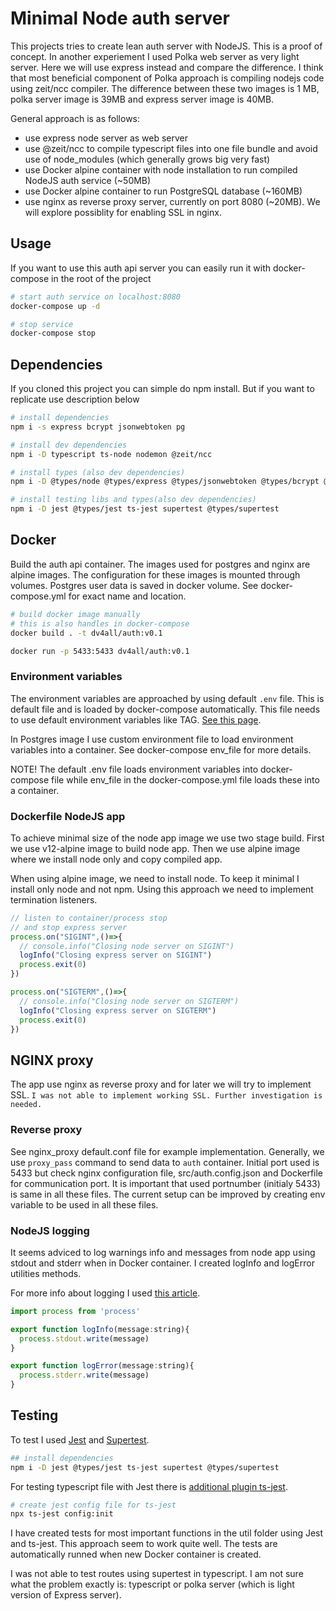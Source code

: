 # Minimal Node auth server

This projects tries to create lean auth server with NodeJS. This is a proof of concept. In another experiement I used Polka web server as very light server. Here we will use express instead and compare the difference. I think that most beneficial component of Polka approach is compiling nodejs code using zeit/ncc compiler. The difference between these two images is 1 MB, polka server image is 39MB and express server image is 40MB.

General approach is as follows:

- use express node server as web server
- use @zeit/ncc to compile typescript files into one file bundle and avoid use of node_modules (which generally grows big very fast)
- use Docker alpine container with node installation to run compiled NodeJS auth service (~50MB)
- use Docker alpine container to run PostgreSQL database (~160MB)
- use nginx as reverse proxy server, currently on port 8080 (~20MB). We will explore possiblity for enabling SSL in nginx.

## Usage

If you want to use this auth api server you can easily run it with docker-compose in the root of the project

```bash
# start auth service on localhost:8080
docker-compose up -d

# stop service
docker-compose stop

```

## Dependencies

If you cloned this project you can simple do npm install. But if you want to replicate use description below

```bash
# install dependencies
npm i -s express bcrypt jsonwebtoken pg

# install dev dependencies
npm i -D typescript ts-node nodemon @zeit/ncc

# install types (also dev dependencies)
npm i -D @types/node @types/express @types/jsonwebtoken @types/bcrypt @types/pg

# install testing libs and types(also dev dependencies)
npm i -D jest @types/jest ts-jest supertest @types/supertest

```

## Docker

Build the auth api container. The images used for postgres and nginx are alpine images. The configuration for these images is mounted through volumes. Postgres user data is saved in docker volume. See docker-compose.yml for exact name and location.

```bash
# build docker image manually
# this is also handles in docker-compose
docker build . -t dv4all/auth:v0.1

docker run -p 5433:5433 dv4all/auth:v0.1

```

### Environment variables

The environment variables are approached by using default `.env` file. This is default file and is loaded by docker-compose automatically. This file needs to use default environment variables like TAG. [See this page](https://docs.docker.com/compose/environment-variables/#/the-envfile-configuration-option).

In Postgres image I use custom environment file to load environment variables into a container. See docker-compose env_file for more details.

NOTE! The default .env file loads environment variables into docker-compose file while env_file in the docker-compose.yml file loads these into a container.

### Dockerfile NodeJS app

To achieve minimal size of the node app image we use two stage build. First we use v12-alpine image to build node app. Then we use alpine image where we install node only and copy compiled app.

When using alpine image, we need to install node. To keep it minimal I install only node and not npm. Using this approach we need to implement termination listeners.

```javascript
// listen to container/process stop
// and stop express server
process.on("SIGINT",()=>{
  // console.info("Closing node server on SIGINT")
  logInfo("Closing express server on SIGINT")
  process.exit(0)
})

process.on("SIGTERM",()=>{
  // console.info("Closing node server on SIGTERM")
  logInfo("Closing express server on SIGTERM")
  process.exit(0)
})
```

## NGINX proxy

The app use nginx as reverse proxy and for later we will try to implement SSL.
`I was not able to implement working SSL. Further investigation is needed.`

### Reverse proxy

See nginx_proxy default.conf file for example implementation. Generally, we use `proxy_pass` command to send data to `auth` container. Initial port used is 5433 but check nginx configuration file, src/auth.config.json and Dockerfile for communication port. It is important that used portnumber (initialy 5433) is same in all these files. The current setup can be improved by creating env variable to be used in all these files.

### NodeJS logging

It seems adviced to log warnings info and messages from node app using stdout and stderr when in Docker container. I created logInfo and logError utilities methods.

For more info about logging I used [this article](https://medium.com/better-programming/docker-for-node-js-in-production-b9dc0e9e48e0).

```javascript
import process from 'process'

export function logInfo(message:string){
  process.stdout.write(message)
}

export function logError(message:string){
  process.stderr.write(message)
}

```

## Testing

To test I used [Jest](https://jestjs.io/docs/en/getting-started) and [Supertest](https://www.npmjs.com/package/supertest).

```bash
## install dependencies
npm i -D jest @types/jest ts-jest supertest @types/supertest
```

For testing typescript file with Jest there is [additional plugin ts-jest](https://kulshekhar.github.io/ts-jest/user/install).

```bash
# create jest config file for ts-jest
npx ts-jest config:init
```

I have created tests for most important functions in the util folder using Jest and ts-jest. This approach seem to work quite well. The tests are automatically runned when new Docker container is created.

I was not able to test routes using supertest in typescript. I am not sure what the problem exactly is: typescript or polka server (which is light version of Express server).
